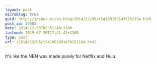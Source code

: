 ```yaml
---
layout: post
microblog: true
guid: http://joshua.micro.blog/2014/12/05/t541001991439151104.html
post_id: 39583
date: 2014-12-06T09:51:40+1100
lastmod: 2019-07-30T17:41:41+1100
type: post
url: /2014/12/05/t541001991439151104.html
---
```

It's like the NBN was made purely for Netflix and Hulu.
